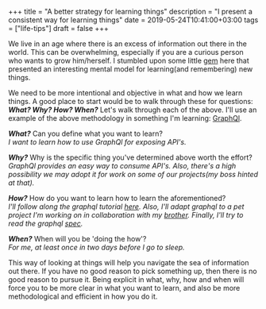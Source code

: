 +++
title = "A better strategy for learning things"
description = "I present a consistent way for learning things"
date = 2019-05-24T10:41:00+03:00
tags = ["life-tips"]
draft = false
+++

We live in an age where there is an excess of information out there in the world. This can be overwhelming, especially if you are a curious person who wants to grow him/herself. I stumbled upon some little [gem](https://ncase.me/remember/) here that presented an interesting mental model for learning(and remembering) new things.

We need to be more intentional and objective in what and how we learn things. A good place to start would be to walk through these for questions: _**What? Why? How? When?**_ Let's walk through each of the above. I'll use an example of the above methodology in something I'm learning: [GraphQl](https://graphql.org/).

_**What?**_ Can you define what you want to learn? <br/>
<i>I want to learn how to use GraphQl for exposing API's.</i>

_**Why?**_ Why is the specific thing you've determined above worth the effort? <br/>
<i>GraphQl provides an easy way to consume API's. Also, there's a high possibility we may adopt it for work on some of our projects(my boss hinted at that).</i>

_**How?**_ How do you want to learn how to learn the aforementioned? <br/>
<i>I'll follow along the graphql tutorial [here](https://www.howtographql.com/graphql-python/4-authentication/). Also, I'll adapt graphql to a pet project I'm working on in collaboration with my [brother](https://github.com/jnduli). Finally, I'll try to read the graphql [spec](https://graphql.github.io/graphql-spec/draft/).</i>

_**When?**_ When will you be 'doing the how'? <br/>
<i>For me, at least once in two days before I go to sleep.</i>

This way of looking at things will help you navigate the sea of information out there. If you have no good reason to pick something up, then there is no good reason to pursue it. Being explicit in what, why, how and when will force you to be more clear in what you want to learn, and also be more methodological and efficient in how you do it.

